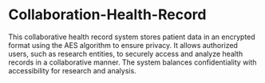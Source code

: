 # Collaboration-Health-Record
This collaborative health record system stores patient data in an encrypted format using the AES algorithm to  ensure privacy. It allows authorized users, such as research entities, to securely access and analyze health records  in a collaborative manner. The system balances confidentiality with accessibility for research and analysis.
